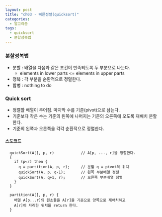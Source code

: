 ```yaml
---
layout: post
title: "ch03 - 빠른정렬(quicksort)"
categories:
  - 알고리즘
tags:
  - quicksort
  - 분할정복법
---
```


### 분할정복법
  * 분할 : 배열을 다음과 같은 조건이 만족되도록 두 부분으로 나눈다.
    * elements in lower parts <= elements in upper parts
  * 정복 : 각 부분을 순환적으로 정렬한다.
  * 합병 : nothing to do

### Quick sort
  * 정렬할 배열이 주어짐. 마지막 수를 기준(pivot)으로 삼는다.
  * 기준보다 작은 수는 기준의 왼쪽에 나머지는 기준의 오른쪽에 오도록 재배치 분할 한다.
  * 기준의 왼쪽과 오른쪽을 각각 순환적으로 정렬한다.

#### 스도코드
```
  quickSort(A[], p, r)            // A[p, ..., r]을 정렬한다.
  {
    if (p<r) then {
      q = partition(A, p, r);     // 분할 q = pivot의 위치 
      quickSort(A, p, q-1);       // 왼쪽 부분배열 정렬
      quickSort(A, q+1, r);       // 오른쪽 부분배열 정렬
    }
  }

  partition(A[], p, r) {
    배열 A[p...r]의 원소들을 A[r]을 기준으로 양쪽으로 재배치하고
    A[r]이 자리한 위치를 return 한다.
  }
```
